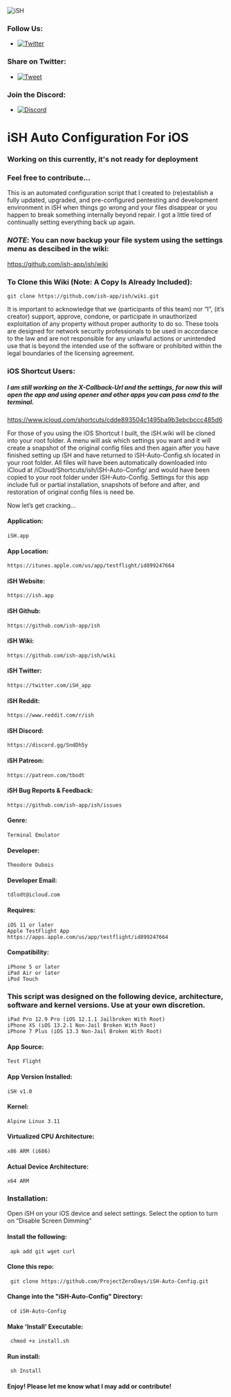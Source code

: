 ![iSH](https://ish.app/assets/icon.png "iSH")

### Follow Us:
- [![Twitter](https://img.shields.io/twitter/follow/ProjectZeroDays?style=social)](https://twitter.com/intent/follow?screen_name=projectzerodays)

### Share on Twitter:
- [![Tweet](https://img.shields.io/twitter/url/http/shields.io.svg?label=Tweet%20it&amp;style=social)](https://twitter.com/intent/tweet?text=iSH%20Auto%20Config%20is%20a%20tool%20that%20automatically%20installs%20a%20variety%20of%20packages%20and%20package%20managers%20for%20development%20and%20pentesting%20@projectzerodays%20https://github.com/projectzerodays/iSH-Auto-Config.git&hashtags=security,redteam,pentester,pentest,ish,ish-app,alpine-linux)

### Join the Discord:
- [![Discord](https://user-images.githubusercontent.com/7288322/34429152-141689f8-ecb9-11e7-8003-b5a10a5fcb29.png?label=Join&amp;style=social)](https://discord.gg/pN5dPYu)

# iSH Auto Configuration For iOS

### Working on this currently, it's not ready for deployment
### Feel free to contribute...

This is an automated configuration script that I created to (re)establish a fully updated, upgraded, and pre-configured pentesting and development environment in iSH when things go wrong and your files disappear or you happen to break something internally beyond repair. I got a little tired of continually setting everything back up again. 

### *NOTE*: You can now backup your file system using the settings menu as descibed in the wiki: 

https://github.com/ish-app/ish/wiki

### To Clone this Wiki (Note: A Copy Is Already Included):
    git clone https://github.com/ish-app/ish/wiki.git

It is important to acknowledge that we (participants of this team) nor “I”, (it’s creator) support, approve, condone, or participate in unauthorized exploitation of any property without proper authority to do so. These tools are designed for network security professionals to be used in accordance to the law and are not responsible for any  unlawful actions or unintended use that is beyond the intended use of the software or prohibited within the legal boundaries of the licensing agreement.

### iOS Shortcut Users:
##### I am still working on the X-Callback-Url and the settings, for now this will open the app and using opener and other apps you can pass cmd to the terminal.

https://www.icloud.com/shortcuts/cdde893504c1495ba9b3ebcbccc485d6

For those of you using the iOS Shortcut I built, the iSH.wiki will be cloned into your root folder. A menu will ask which settings you want and it will create a snapshot of the original config files and then again after you have finished setting up iSH and have returned to iSH-Auto-Config.sh located in your root folder. All files will have been automatically downloaded into iCloud at /iCloud/Shortcuts/ish/iSH-Auto-Config/ and would have been copied to your root folder under iSH-Auto-Config. Settings for this app include full or partial installation, snapshots of before and after, and restoration of original config files is need be.  

Now let’s get cracking...

#### Application:
    iSH.app

#### App Location:
    https://itunes.apple.com/us/app/testflight/id899247664

#### iSH Website:
    https://ish.app

#### iSH Github:
    https://github.com/ish-app/ish

#### iSH Wiki:
    https://github.com/ish-app/ish/wiki

#### iSH Twitter:
    https://twitter.com/iSH_app

#### iSH Reddit:
    https://www.reddit.com/r/ish

#### iSH Discord:
    https://discord.gg/SndDh5y

#### iSH Patreon:
    https://patreon.com/tbodt

#### iSH Bug Reports & Feedback:
    https://github.com/ish-app/ish/issues

#### Genre:
    Terminal Emulator 

#### Developer:
    Theodore Dubois

#### Developer Email:
    tdlodt@icloud.com

#### Requires:
    iOS 11 or later
    Apple TestFlight App
    https://apps.apple.com/us/app/testflight/id899247664

#### Compatibility:
    iPhone 5 or later
    iPad Air or later
    iPod Touch

### This script was designed on the following device, architecture, software and kernel versions. Use at your own discretion.
    iPad Pro 12.9 Pro (iOS 12.1.1 Jailbroken With Root)
    iPhone XS (iOS 13.2.1 Non-Jail Broken With Root)
    iPhone 7 Plus (iOS 13.3 Non-Jail Broken With Root)

#### App Source:
    Test Flight 

#### App Version Installed:
    iSH v1.0

#### Kernel:
    Alpine Linux 3.11

#### Virtualized CPU Architecture:
    x86 ARM (i686)

#### Actual Device Architecture:
    x64 ARM

### Installation: 
Open iSH on your iOS device and select settings. Select the option to turn on “Disable Screen Dimming”
 
#### Install the following:
     apk add git wget curl 

#### Clone this repo:
     git clone https://github.com/ProjectZeroDays/iSH-Auto-Config.git

#### Change into the "iSH-Auto-Config" Directory:
     cd iSH-Auto-Config

#### Make 'Install' Executable:
     chmod +x install.sh

#### Run install:
     sh Install

#### Enjoy! Please let me know what I may add or contribute!
